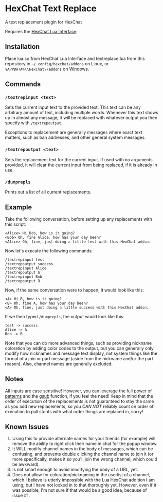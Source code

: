 # HexChat Text Replace
A text replacement plugin for HexChat

Requires the [HexChat Lua Interface](https://github.com/mniip/hexchat-lua).

## Installation
Place lua.so from HexChat Lua Interface and textreplace.lua from this repository in `~/.config/hexchat/addons` on Linux, or `%APPDATA%\\HexChat\\addons` on Windows.

## Commands
### `/textrepinput <text>`
Sets the current input text to the provided text. This text can be any arbitrary amount of text, including multiple words. Whenever this text shows up in almost any message, it will be replaced with whatever output you then specify with `/textrepoutput`.

Exceptions to replacement are generally messages where exact text matters, such as ban addresses, and other general system messages.

### `/textrepoutput <text>`
Sets the replacement text for the current input. If used with no arguments provided, it will clear the current input from being replaced, if it is already in use.

### `/dumprepls`
Prints out a list of all current replacements.

## Example
Take the following conversation, before setting up any replacements with this script:

```
<Alice> Hi Bob, how is it going?
<Bob> Oh, fine Alice, how has your day been?
<Alice> Oh, fine, just doing a little test with this HexChat addon.
```

Now let's execute the following commands:

```
/textrepinput test
/textrepoutput success
/textrepinput Alice
/textrepoutput A
/textrepinput Bob
/textrepoutput B
```

Now, if the same conversation were to happen, it would look like this:

```
<A> Hi B, how is it going?
<B> Oh, fine A, how has your day been?
<A> Oh, fine, just doing a little success with this HexChat addon.
```

If we then typed `/dumprepls`, the output would look like this:

```
test -> success
Alice -> A
Bob -> B
```

Note that you can do more advanced things, such as providing nickname coloration by adding color codes to the output, but you can generally only modify how nicknames and message text display, not system things like the format of a join or part message (aside from the nickname and/or the part reason). Also, channel names are generally excluded.

## Notes
All inputs are case sensitive! However, you can leverage the full power of [patterns](http://www.lua.org/manual/5.2/manual.html#6.4.1) and the [gsub](http://www.lua.org/manual/5.2/manual.html#pdf-string.gsub) function, if you feel the need! Keep in mind that the order of execution of the replacements is not guaranteed to stay the same as you add new replacements, so you *CAN NOT* reliably count on order of execution to pull stunts with what order things are replaced in, sorry!

## Known Issues
1. Using this to provide alternate names for your friends (for example) will remove the ability to right click their name in chat for the popup window.
2. It WILL modify channel names in the body of messages, which can be confusing, and prevents double clicking the channel name to join it (or more specifically, makes it so you'll join the wrong channel, which could be awkward).
3. Is not smart enough to avoid modifying the body of a URL, yet.
4. Does not allow for coloration/nicknaming in the userlist of a channel, which I believe is utterly impossible with the Lua HexChat addition I am using, but I have not looked in to that thoroughly yet. However, even if it was possible, I'm not sure if that would be a good idea, because of issue #1.
